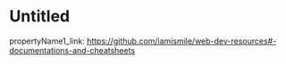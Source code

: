 # Untitled

propertyName1_link: https://github.com/iamismile/web-dev-resources#-documentations-and-cheatsheets